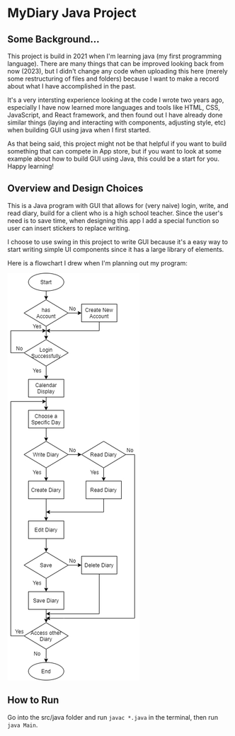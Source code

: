 # MyDiary Java Project

## Some Background...
This project is build in 2021 when I'm learning java (my first programming language). There are many things that can be improved looking back from now (2023), but I didn't change any code when uploading this here (merely some restructuring of files and folders) because I want to make a record about what I have accomplished in the past.

It's a very intersting experience looking at the code I wrote two years ago, especially I have now learned more languages and tools like HTML, CSS, JavaScript, and React framework, and then found out I have already done similar things (laying and interacting with components, adjusting style, etc) when building GUI using java when I first started.

As that being said, this project might not be that helpful if you want to build something that can compete in App store, but if you want to look at some example about how to build GUI using Java, this could be a start for you. Happy learning!

## Overview and Design Choices
This is a Java program with GUI that allows for (very naive) login, write, and read diary, build for a client who is a high school teacher. Since the user's need is to save time, when designing this app I add a special function so user can insert stickers to replace writing.

I choose to use swing in this project to write GUI because it's a easy way to start writing simple UI components since it has a large library of elements.

Here is a flowchart I drew when I'm planning out my program:

![Flowchart](Flowchart.jpg)

## How to Run
Go into the src/java folder and run `javac *.java` in the terminal, then run `java Main`.